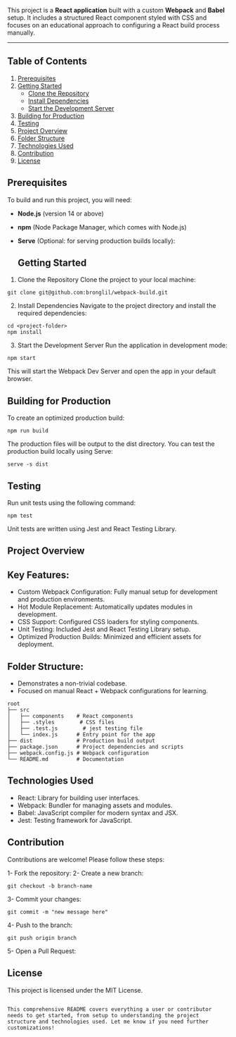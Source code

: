 This project is a **React application** built with a custom **Webpack** and **Babel** setup. It includes a structured React component styled with CSS and focuses on an educational approach to configuring a React build process manually.

---

## Table of Contents

1. [Prerequisites](#prerequisites)
2. [Getting Started](#getting-started)
   - [Clone the Repository](#1-clone-the-repository)
   - [Install Dependencies](#2-install-dependencies)
   - [Start the Development Server](#3-start-the-development-server)
3. [Building for Production](#building-for-production)
4. [Testing](#testing)
5. [Project Overview](#project-overview)
6. [Folder Structure](#folder-structure)
7. [Technologies Used](#technologies-used)
8. [Contribution](#contribution)
9. [License](#license)


## Prerequisites

To build and run this project, you will need:

- **Node.js** (version 14 or above)
- **npm** (Node Package Manager, which comes with Node.js)
- **Serve** (Optional: for serving production builds locally):

  ## Getting Started
  
1. Clone the Repository
Clone the project to your local machine:

```
git clone git@github.com:bronglil/webpack-build.git

```

2. Install Dependencies
   Navigate to the project directory and install the required dependencies:

```
cd <project-folder>
npm install
```
3. Start the Development Server
Run the application in development mode:
```
npm start
```
This will start the Webpack Dev Server and open the app in your default browser.

## Building for Production
To create an optimized production build:
```
npm run build
```

The production files will be output to the dist directory.
You can test the production build locally using Serve:

```
serve -s dist
```

## Testing
Run unit tests using the following command:
```
npm test
```
Unit tests are written using Jest and React Testing Library.

## Project Overview
## Key Features:
- Custom Webpack Configuration: Fully manual setup for development and production environments. 
- Hot Module Replacement: Automatically updates modules in development.
- CSS Support: Configured CSS loaders for styling components.
- Unit Testing: Included Jest and React Testing Library setup.
- Optimized Production Builds: Minimized and efficient assets for deployment.

## Folder Structure:
- Demonstrates a non-trivial codebase.
- Focused on manual React + Webpack configurations for learning.

```
root
├── src
│   ├── components    # React components
│   ├── .styles        # CSS files
│   ├── .test.js        # jest testing file
│   └── index.js      # Entry point for the app
├── dist              # Production build output
├── package.json      # Project dependencies and scripts
├── webpack.config.js # Webpack configuration
└── README.md         # Documentation
```

## Technologies Used
- React: Library for building user interfaces.
- Webpack: Bundler for managing assets and modules.
- Babel: JavaScript compiler for modern syntax and JSX.
- Jest: Testing framework for JavaScript.

</hr>

## Contribution
Contributions are welcome! Please follow these steps:

1- Fork the repository:
2- Create a new branch:

```
git checkout -b branch-name
```

3- Commit your changes:
```
git commit -m "new message here"
```

4- Push to the branch:
```
git push origin branch
```
5- Open a Pull Request:


## License
This project is licensed under the MIT License.

```

This comprehensive README covers everything a user or contributor needs to get started, from setup to understanding the project structure and technologies used. Let me know if you need further customizations!
```
